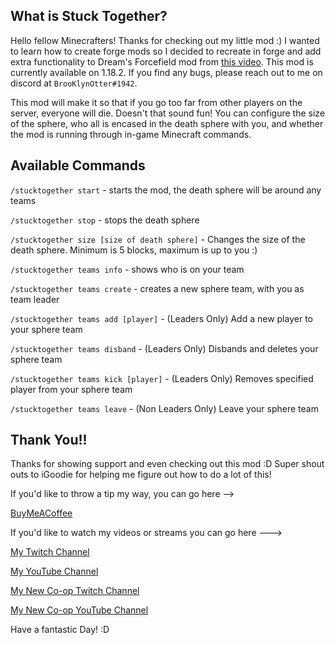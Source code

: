 ## What is Stuck Together?
Hello fellow Minecrafters! Thanks for checking out my little mod :) 
I wanted to learn how to create forge mods so I decided to recreate in forge and add extra functionality to Dream's Forcefield mod from [this video](https://youtu.be/JAe0QwYre_M).
This mod is currently available on 1.18.2. If you find any bugs, please reach out to me on discord at `BrooKlynOtter#1942`.

This mod will make it so that if you go too far from other players on the server,
everyone will die. Doesn't that sound fun! You can configure the size of the sphere, who all is encased in the death sphere with you, 
and whether the mod is running through in-game Minecraft commands.

## Available Commands

`/stucktogether start` - starts the mod, the death sphere will be around any teams

`/stucktogether stop` - stops the death sphere

`/stucktogether size [size of death sphere]` - Changes the size of the death sphere. Minimum is 5 blocks, maximum is up to you :)

`/stucktogether teams info` - shows who is on your team

`/stucktogether teams create` - creates a new sphere team, with you as team leader

`/stucktogether teams add [player]` - (Leaders Only) Add a new player to your sphere team

`/stucktogether teams disband` - (Leaders Only) Disbands and deletes your sphere team

`/stucktogether teams kick [player]` - (Leaders Only) Removes specified player from your sphere team

`/stucktogether teams leave` - (Non Leaders Only) Leave your sphere team

## Thank You!!

Thanks for showing support and even checking out this mod :D
Super shout outs to iGoodie for helping me figure out how to do a lot of this!

If you'd like to throw a tip my way, you can go here -->

[BuyMeACoffee](https://www.buymeacoffee.com/brooklynotter)

If you'd like to watch my videos or streams you can go here --->

[My Twitch Channel](https://www.twitch.tv/BrooKlynOtter)

[My YouTube Channel](https://www.youtube.com/brooklynotter)

[My New Co-op Twitch Channel](https://www.twitch.tv/NotSoCoop)

[My New Co-op YouTube Channel](https://www.youtube.com/notsocoop)


Have a fantastic Day! :D

